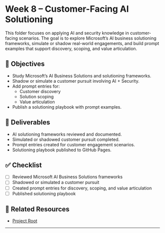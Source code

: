 # Week 8 – Customer-Facing AI Solutioning

This folder focuses on applying AI and security knowledge in customer-facing scenarios. The goal is to explore Microsoft’s AI business solutioning frameworks, simulate or shadow real-world engagements, and build prompt examples that support discovery, scoping, and value articulation.

## 🎯 Objectives

- Study Microsoft’s AI Business Solutions and solutioning frameworks.
- Shadow or simulate a customer pursuit involving AI + Security.
- Add prompt entries for:
  - Customer discovery
  - Solution scoping
  - Value articulation
- Publish a solutioning playbook with prompt examples.

## 📁 Deliverables

- AI solutioning frameworks reviewed and documented.
- Simulated or shadowed customer pursuit completed.
- Prompt entries created for customer engagement scenarios.
- Solutioning playbook published to GitHub Pages.

## ✅ Checklist

- [ ] Reviewed Microsoft AI Business Solutions frameworks  
- [ ] Shadowed or simulated a customer pursuit  
- [ ] Created prompt entries for discovery, scoping, and value articulation  
- [ ] Published solutioning playbook  

## 🔗 Related Resources

- [Project Root](/Microsoft/Azure%20Ai%20Security%20Skills%20Challenge/README.md)

---
